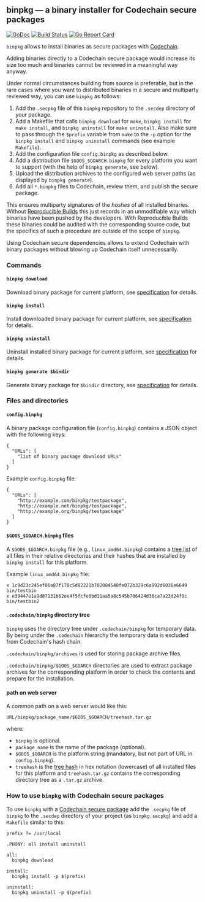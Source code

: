 binpkg — a binary installer for Codechain secure packages
---------------------------------------------------------

[![GoDoc](https://img.shields.io/badge/go-documentation-blue.svg?style=flat-square)](https://godoc.org/github.com/frankbraun/binpkg)
[![Build
Status](https://img.shields.io/travis/frankbraun/binpkg.svg?style=flat-square)](https://travis-ci.org/frankbraun/binpkg)
[![Go Report
Card](https://goreportcard.com/badge/github.com/frankbraun/binpkg?style=flat-square)](https://goreportcard.com/report/github.com/frankbraun/binpkg)

`binpkg` allows to install binaries as secure packages with
[Codechain](https://github.com/frankbraun/codechain).

Adding binaries directly to a Codechain secure package would increase
its size too much and binaries cannot be reviewed in a meaningful way
anyway.

Under normal circumstances building from source is preferable, but in
the rare cases where you want to distributed binaries in a secure and
multiparty reviewed way, you can use `binpkg` as follows:

1.  Add the `.secpkg` file of this `binpkg` repository to the `.secdep`
    directory of your package.
2.  Add a Makefile that calls `binpkg download` for `make`,
    `binpkg install` for `make install`, and `binpkg uninstall` for
    `make uninstall`. Also make sure to pass through the `$prefix`
    variable from `make` to the `-p` option for the `binpkg install` and
    `binpkg uninstall` commands (see example `Makefile`).
3.  Add the configuration file `config.binpkg` as described below.
4.  Add a distribution file `$GOOS_$GOARCH.binpkg` for every platform
    you want to support (with the help of `binpkg generate`, see below).
5.  Upload the distribution archives to the configured web server paths
    (as displayed by `binpkg generate`).
6.  Add all `*.binpkg` files to Codechain, review them, and publish the
    secure package.

This ensures multiparty signatures of the _hashes_ of all installed
binaries. Without [Reproducible
Builds](https://reproducible-builds.org/) this just records in an
unmodifiable way which binaries have been pushed by the developers. With
Reproducible Builds these binaries could be audited with the
corresponding source code, but the specifics of such a procedure are
outside of the scope of `binpkg`.

Using Codechain secure dependencies allows to extend Codechain with
binary packages without blowing up Codechain itself unnecessarily.

### Commands

#### `binpkg download`

Download binary package for current platform, see
[specification](https://godoc.org/github.com/frankbraun/binpkg/pkg#hdr-Download_specification)
for details.

#### `binpkg install`

Install downloaded binary package for current platform, see
[specification](https://godoc.org/github.com/frankbraun/binpkg/pkg#hdr-Install_specification)
for details.

#### `binpkg uninstall`

Uninstall installed binary package for current platform, see
[specification](https://godoc.org/github.com/frankbraun/binpkg/pkg#hdr-Uninstall_specification)
for details.

#### `binpkg generate $bindir`

Generate binary package for `$bindir` directory, see
[specification](https://godoc.org/github.com/frankbraun/binpkg/pkg#hdr-Generate_specification)
for details.

### Files and directories

#### `config.binpkg`

A binary package configuration file (`config.binpkg`) contains a JSON
object with the following keys:

    {
      "URLs": [
        "list of binary package download URLs"
      ]
    }

Example `config.binpkg` file:

    {
      "URLs": [
        "http://example.com/binpkg/testpackage",
        "http://example.net/binpkg/testpackage",
        "http://example.org/binpkg/testpackage"
      ]
    }

#### `$GOOS_$GOARCH.binpkg` files

A `$GOOS_$GOARCH.binpkg` file (e.g., `linux_amd64.binpkg`) contains a
[tree list](https://godoc.org/github.com/frankbraun/codechain/tree) of
all files in their relative directories and their hashes that are
installed by `binpkg install` for this platform.

Example `linux_amd64.binpkg` file:

    x 1c9d23c245ef06a87f178c5d82221b702084540fe072b329c6a992d6036e6649 bin/testbin
    x e39447e1a9d87131b62ee4f5fcfe0bd11aa5a8c545b706424d38ca7a23d24f9c bin/testbin2

#### `.codechain/binpkg` directory tree

`binpkg` uses the directory tree under `.codechain/binpkg` for temporary
data. By being under the `.codechain` hierarchy the temporary data is
excluded from Codechain's hash chain.

`.codechain/binpkg/archives` is used for storing package archive files.

`.codechain/binpkg/$GOOS_$GOARCH` directories are used to extract
package archives for the corresponding platform in order to check the
contents and prepare for the installation.

#### path on web server

A common path on a web server would like this:

    URL/binpkg/package_name/$GOOS_$GOARCH/treehash.tar.gz

where:

-   `binpkg` is optional.
-   `package_name` is the name of the package (optional).
-   `$GOOS_$GOARCH` is the platform string (mandatory, but not part of
    URL in `config.binpkg`).
-   `treehash` is the [tree
    hash](https://godoc.org/github.com/frankbraun/codechain/tree) in hex
    notation (lowercase) of all installed files for this platform and
    `treehash.tar.gz` contains the corresponding directory tree as a
    `.tar.gz` archive.

### How to use `binpkg` with Codechain secure packages

To use `binpkg` with a [Codechain secure
package](https://godoc.org/github.com/frankbraun/codechain/secpkg) add
the `.secpkg` file of `binpkg` to the `.secdep` directory of your
project (as `binpkg.secpkg`) and add a `Makefile` similar to this:

    prefix ?= /usr/local

    .PHONY: all install uninstall

    all:
      binpkg download

    install:
      binpkg install -p $(prefix)

    uninstall:
      binpkg uninstall -p $(prefix)
